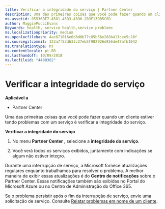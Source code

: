 ```yaml
---
title: Verificar a integridade do serviço | Partner Center
description: Uma das primeiras coisas que você pode fazer quando um cliente estiver tendo problemas com um serviço é verificar a integridade do serviço.
ms.assetid: 05536BE7-A581-45D3-A390-2B9F139B5C6D
author: MaggiePucciEvans
Keywords: health, service health,service problems
ms.localizationpriority: medium
ms.openlocfilehash: 4ae671016e6d8d8b77c85b56e268b413cee5c28f
ms.sourcegitcommit: 123a7f53d633c27eb5f982926d856de47afb1042
ms.translationtype: MT
ms.contentlocale: pt-BR
ms.lasthandoff: 10/09/2018
ms.locfileid: "4489302"
---
```

# <a name="check-service-health"></a>Verificar a integridade do serviço

**Aplicável a**

-  Partner Center

Uma das primeiras coisas que você pode fazer quando um cliente estiver tendo problemas com um serviço é verificar a integridade do serviço.

**Verificar a integridade do serviço**

1.  No menu **Partner Center** , selecione a **integridade do serviço**. 

2.  Você verá todos os serviços exibidos, juntamente com indicações se algum não estiver íntegro. 

Durante uma interrupção de serviço, a Microsoft fornece atualizações regulares enquanto trabalhamos para resolver o problema. A melhor maneira de exibir essas atualizações é do **Centro de notificações** sobre o Partner Center. Essas notificações também são exibidas no Portal do Microsoft Azure ou no Centro de Administração do Office 365.

Se o problema persistir após o fim da interrupção de serviço, envie uma solicitação de serviço. Consulte [Relatar problemas em nome de um cliente](report-problems-on-behalf-of-a-customer.md).

 

 



